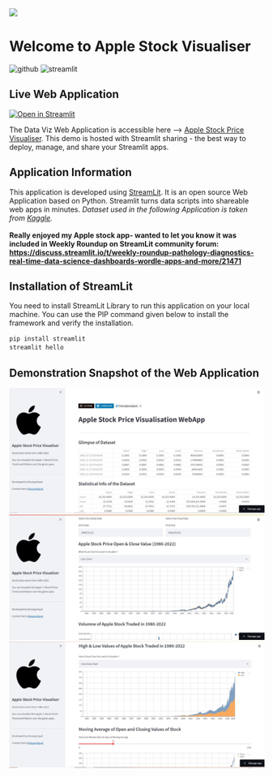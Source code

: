 
<img src="https://streamlit.io/images/brand/streamlit-logo-secondary-colormark-darktext.png" />

# Welcome to Apple Stock Visualiser 
<div>
<img src="https://img.shields.io/badge/GitHub-100000?style=for-the-badge&logo=github&logoColor=white" alt="github"/>
<img src="https://img.shields.io/badge/Made%20with-StreamLit-red?style=for-the-badge&logo=StreamLit" alt="streamlit" />
</div>

## Live Web Application 
[![Open in Streamlit](https://static.streamlit.io/badges/streamlit_badge_black_white.svg)](https://share.streamlit.io/devangdayal/streamlit-applestock/main/appleStock.py)

The Data Viz Web Application is accessible here --> [Apple Stock Price Visualiser](https://share.streamlit.io/devangdayal/streamlit-applestock/main/appleStock.py). This demo is hosted with Streamlit sharing - the best way to deploy, manage, and share your Streamlit apps.

## Application Information
This application is developed using [StreamLit](https://streamlit.io/). It is an open source Web Application based on Python. Streamlit turns data scripts into shareable web apps in minutes.
<em>Dataset used in the following Application is taken from [Kaggle](https://www.kaggle.com/kalilurrahman/apple-stock-data-live-and-latest-from-ipo-date).</em><br><br>
<B>Really enjoyed my Apple stock app- wanted to let you know it was included in Weekly Roundup on StreamLit community forum: https://discuss.streamlit.io/t/weekly-roundup-pathology-diagnostics-real-time-data-science-dashboards-wordle-apps-and-more/21471</B>

## Installation of StreamLit 
You need to install StreamLit Library to run this application on your local machine. You can use the PIP command given below to install the framework and verify the installation.

```python
pip install streamlit
streamlit hello
```

## Demonstration Snapshot of the Web Application

<img src="/Demo/Demo1.JPG" />
<img src="/Demo/Demo2.JPG" />
<img src="/Demo/Demo3.JPG" />

